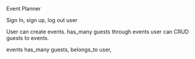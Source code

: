 Event Planner

Sign In, sign up, log out user

User can create events. has_many guests through events
user can CRUD guests to events.

events has_many guests, belongs_to user,
